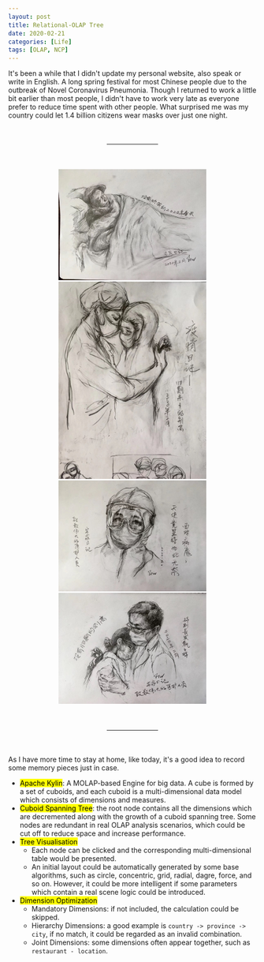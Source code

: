```yaml
---
layout: post
title: Relational-OLAP Tree
date: 2020-02-21
categories: [Life]
tags: [OLAP, NCP]
---
```


It's been a while that I didn't update my personal website, also speak or write in English. A long spring festival for most Chinese people due to the outbreak of Novel Coronavirus Pneumonia. Though I returned to work a little bit earlier than most people, I didn't have to work very late as everyone prefer to reduce time spent with other people. What surprised me was my country could let 1.4 billion citizens wear masks over just one night. 

<hr style="margin: 50px 200px;">

<div style="width: 300px; margin-left: auto; margin-right: auto;"><img src="/assets/img/blogs/20200221-1.jpeg" width="300px"/></div>
<div style="width: 300px; margin-left: auto; margin-right: auto;"><img src="/assets/img/blogs/20200221-2.jpeg" width="300px"/></div>
<div style="width: 300px; margin-left: auto; margin-right: auto;"><img src="/assets/img/blogs/20200221-3.jpeg" width="300px"/></div>
<div style="width: 300px; margin-left: auto; margin-right: auto;"><img src="/assets/img/blogs/20200221-4.jpeg" width="300px"/></div>

<hr style="margin: 50px 200px;">

As I have more time to stay at home, like today, it's a good idea to record some memory pieces just in case.

- <mark>Apache Kylin</mark>: A MOLAP-based Engine for big data. A cube is formed by a set of cuboids, and each cuboid is a multi-dimensional data model which consists of dimensions and measures.
- <mark>Cuboid Spanning Tree</mark>: the root node contains all the dimensions which are decremented along with the growth of a cuboid spanning tree. Some nodes are redundant in real OLAP analysis scenarios, which could be cut off to reduce space and increase performance.  
- <mark>Tree Visualisation</mark>
  - Each node can be clicked and the corresponding multi-dimensional table would be presented.
  - An initial layout could be automatically generated by some base algorithms, such as circle, concentric, grid, radial, dagre, force, and so on. However, it could be more intelligent if some parameters which contain a real scene logic could be introduced.
- <mark>Dimension Optimization</mark>
  - Mandatory Dimensions: if not included, the calculation could be skipped.
  - Hierarchy Dimensions: a good example is `country -> province -> city`, if no match, it could be regarded as an invalid combination.
  - Joint Dimensions: some dimensions often appear together, such as `restaurant - location`. 

      